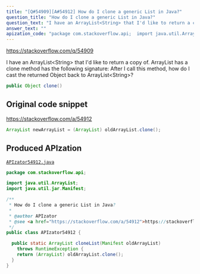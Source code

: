 ```yaml
---
title: "[Q#54909][A#54912] How do I clone a generic List in Java?"
question_title: "How do I clone a generic List in Java?"
question_text: "I have an ArrayList<String> that I'd like to return a copy of.  ArrayList has a clone method has the following signature: After I call this method, how do I cast the returned Object back to ArrayList<String>?"
answer_text: ""
apization_code: "package com.stackoverflow.api;  import java.util.ArrayList; import java.util.jar.Manifest;  /**  * How do I clone a generic List in Java?  *  * @author APIzator  * @see <a href=\"https://stackoverflow.com/a/54912\">https://stackoverflow.com/a/54912</a>  */ public class APIzator54912 {    public static ArrayList cloneList(Manifest oldArrayList)     throws RuntimeException {     return (ArrayList) oldArrayList.clone();   } }"
---
```


https://stackoverflow.com/q/54909

I have an ArrayList&lt;String&gt; that I&#x27;d like to return a copy of.  ArrayList has a clone method has the following signature:
After I call this method, how do I cast the returned Object back to ArrayList&lt;String&gt;?


```java
public Object clone()
```


## Original code snippet

https://stackoverflow.com/a/54912



```java
ArrayList newArrayList = (ArrayList) oldArrayList.clone();
```

## Produced APIzation

[`APIzator54912.java`](https://github.com/pasqualesalza/apization-temp-data/raw/master/apizations/java/APIzator54912.java)

```java
package com.stackoverflow.api;

import java.util.ArrayList;
import java.util.jar.Manifest;

/**
 * How do I clone a generic List in Java?
 *
 * @author APIzator
 * @see <a href="https://stackoverflow.com/a/54912">https://stackoverflow.com/a/54912</a>
 */
public class APIzator54912 {

  public static ArrayList cloneList(Manifest oldArrayList)
    throws RuntimeException {
    return (ArrayList) oldArrayList.clone();
  }
}

```